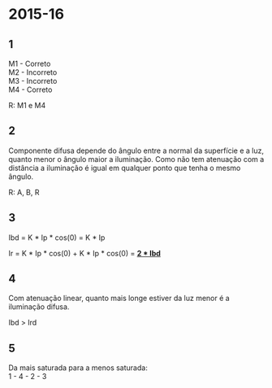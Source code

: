 # 2015-16


## 1

M1 - Correto <br>
M2 - Incorreto <br>
M3 - Incorreto <br>
M4 - Correto <br>

R: M1 e M4


## 2

Componente difusa depende do ângulo entre a normal da superfície e a luz, quanto menor o ângulo maior a iluminação. Como não tem atenuação com a distância a iluminação é igual em qualquer ponto que tenha o mesmo ângulo.

R: A, B, R


## 3

Ibd = K * Ip * cos(0) = K * Ip

Ir = K * Ip * cos(0) + K * Ip * cos(0) = <ins>**2 * Ibd**</ins>


## 4

Com atenuação linear, quanto mais longe estiver da luz menor é a iluminação difusa.

Ibd > Ird


## 5

Da mais saturada para a menos saturada:<br>
1 - 4 - 2 - 3
